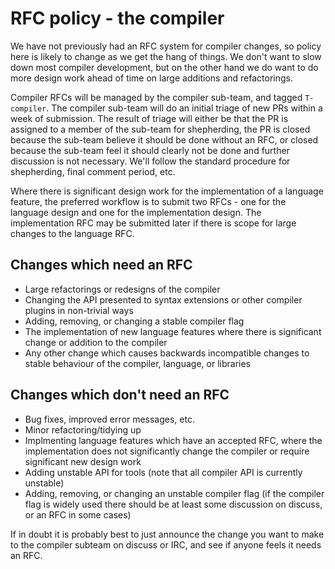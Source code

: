 # RFC policy - the compiler

We have not previously had an RFC system for compiler changes, so policy here is
likely to change as we get the hang of things. We don't want to slow down most
compiler development, but on the other hand we do want to do more design work
ahead of time on large additions and refactorings.

Compiler RFCs will be managed by the compiler sub-team, and tagged `T-compiler`.
The compiler sub-team will do an initial triage of new PRs within a week of
submission. The result of triage will either be that the PR is assigned to a
member of the sub-team for shepherding, the PR is closed because the sub-team
believe it should be done without an RFC, or closed because the sub-team feel it
should clearly not be done and further discussion is not necessary. We'll follow
the standard procedure for shepherding, final comment period, etc.

Where there is significant design work for the implementation of a language
feature, the preferred workflow is to submit two RFCs - one for the language
design and one for the implementation design. The implementation RFC may be
submitted later if there is scope for large changes to the language RFC.


## Changes which need an RFC

* Large refactorings or redesigns of the compiler
* Changing the API presented to syntax extensions or other compiler plugins in
  non-trivial ways
* Adding, removing, or changing a stable compiler flag
* The implementation of new language features where there is significant change
  or addition to the compiler
* Any other change which causes backwards incompatible changes to stable
  behaviour of the compiler, language, or libraries


## Changes which don't need an RFC

* Bug fixes, improved error messages, etc.
* Minor refactoring/tidying up
* Implmenting language features which have an accepted RFC, where the
  implementation does not significantly change the compiler or require
  significant new design work
* Adding unstable API for tools (note that all compiler API is currently unstable)
* Adding, removing, or changing an unstable compiler flag (if the compiler flag
  is widely used there should be at least some discussion on discuss, or an RFC
  in some cases)

If in doubt it is probably best to just announce the change you want to make to
the compiler subteam on discuss or IRC, and see if anyone feels it needs an RFC.
